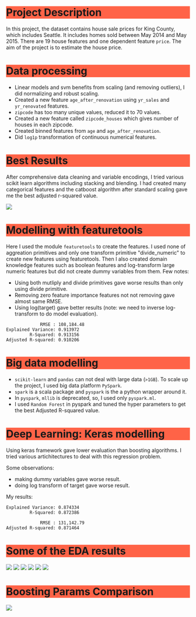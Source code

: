 
<h1 style="background-color:tomato;">Project Description</h1>

In this project, the dataset contains house sale prices for King County, which includes Seattle. It includes homes sold between May 2014 and May 2015. There are 19 house features and one dependent feature `price`. The aim of the project is to estimate the house price.


<h1 style="background-color:tomato;">Data processing</h1>

- Linear models and svm benefits from scaling (and removing outliers), I did normalizing and robust scaling.
- Created a new feature `age_after_renovation` using `yr_sales` and `yr_renovated` features.
- `zipcode` has too many unique values, reduced it to 70 values.
- Created a new feature called `zipcode_houses` which gives number of houses in each zipcode.
- Created binned features from `age` and `age_after_renovation`.
- Did `log1p` transformation of continuous numerical features.


<h1 style="background-color:tomato;">Best Results</h1>
After comprehensive data cleaning and variable encodings,
I tried various scikit learn algorithms including stacking and blending. I had created many categorical features and the catboost algorithm after standard scaling gave me the best adjusted r-squared value.

![](images/boost_res.png)

<h1 style="background-color:tomato;"> Modelling with featuretools</h1>

Here I used the module `featuretools` to create the features.
I used none of aggreation primitives and only one transform primitive "divide_numeric" to create new features using featuretools. Then I also created domain knowledge features such as boolean features and log-transform large numeric features but did not create dummy variables from them.
Few notes:
- Using both mutliply and divide primitives gave worse results than only using divide primitive.
- Removing zero feature importance features not not removing gave almost same RMSE.
- Using log(target) gave better results (note: we need to inverse log-transform to do model evaluation).

```
             RMSE : 108,184.48
Explained Variance: 0.913972
         R-Squared: 0.913156
Adjusted R-squared: 0.910206
```


<h1 style="background-color:tomato;">Big data modelling</h1>

- `scikit-learn` and `pandas` can not deal with large data (`>1GB`). To scale up the project, I used big data platform `PySpark`.
- `spark` is a scala package and `pyspark` is the a python wrapper around it.
- In `pyspark`, `mllib` is deprecated, so, I used only `pyspark.ml`.
- I used `Random Forest` in pyspark and tuned the hyper parameters to get the best Adjusted R-squared value.

<h1 style="background-color:tomato;">Deep Learning: Keras modelling</h1>
Using keras framework gave lower evaluation than boosting algorithms. I tried
various artichitectures to deal with this regression problem.

Some observations:
- making dummy variables gave worse result.
- doing log transform of target gave worse result.

My results:
```
Explained Variance: 0.874334
         R-Squared: 0.872386

             RMSE : 131,142.79
Adjusted R-squared: 0.871464
```


<h1 style="background-color:tomato;">Some of the EDA results</h1>

![](images/correlation_matrix.png)
![](images/correlation_matrix2.png)
![](images/sns_heatmap.png)
![](images/some_histograms.png)
![](images/bedroom_bathrooms_waterfron_view.png)
![](images/bedroom_counts.png)

<h1 style="background-color:tomato;">Boosting Params Comparison</h1>

![](images/boosting_comparison.png)
